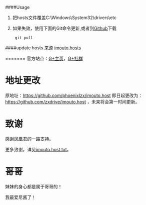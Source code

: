﻿####Usage
1. 把hosts文件覆盖C:\Windows\System32\drivers\etc
2. 如果失效，使用下面的Git命令更新,或者到[Github](https://gist.github.com/DingSoung/5f00ad4e7fa8006c8dde)下载

		git pull

####update
hosts 来源 [imouto.hosts](https://github.com/zxdrive/imouto.host)


=======
官方站点：[G+主页](https://plus.google.com/100484131192950935968/about)，[G+社群](https://plus.google.com/communities/111265655058678013030)

地址更改
===========

原地址：https://github.com/phoenixlzx/imouto.host 即日起更改为：https://github.com/zxdrive/imouto.host ，未来将会第一时间更新。

致谢
===========

感谢[凤凰君](https://github.com/phoenixlzx)的一路支持。

更多致谢，详见[imouto.host.txt](https://raw.githubusercontent.com/zxdrive/imouto.host/master/imouto.host.txt)。

哥哥
===========

妹妹的身心都是属于哥哥的！

我最爱尼酱了！

